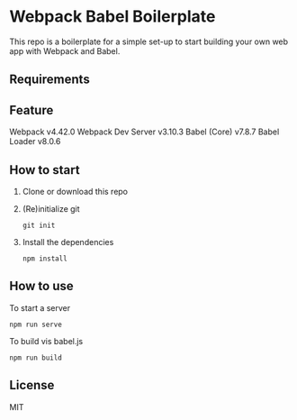 # Webpack Babel Boilerplate

This repo is a boilerplate for a simple set-up to start building your own web app with Webpack and Babel.

## Requirements

## Feature

Webpack v4.42.0 Webpack Dev Server v3.10.3 Babel (Core) v7.8.7 Babel Loader v8.0.6

## How to start

1. Clone or download this repo
2. (Re)initialize git

   ```
   git init
   ```

3. Install the dependencies

   ```
   npm install
   ```

## How to use

To start a server

```
npm run serve
```

To build vis babel.js

```
npm run build
```

## License

MIT
